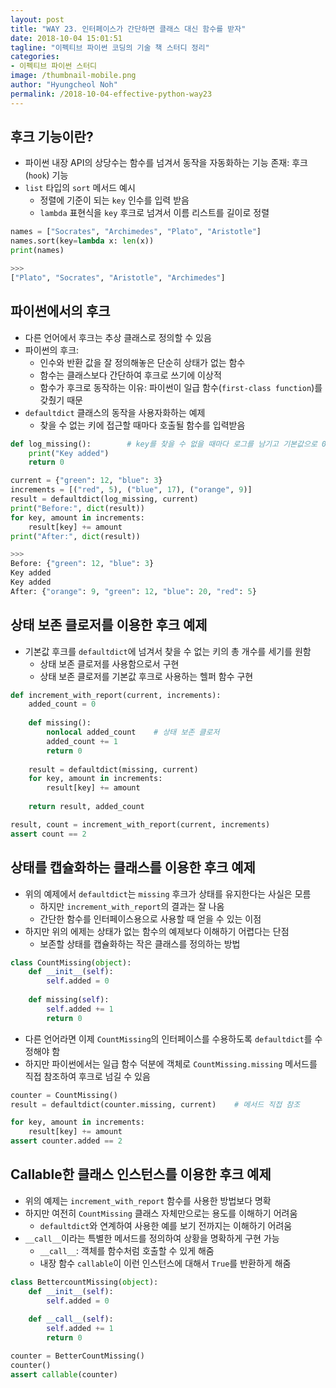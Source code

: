```yaml
---
layout: post
title: "WAY 23. 인터페이스가 간단하면 클래스 대신 함수를 받자"
date: 2018-10-04 15:01:51
tagline: "이펙티브 파이썬 코딩의 기술 책 스터디 정리"
categories:
- 이펙티브 파이썬 스터디
image: /thumbnail-mobile.png
author: "Hyungcheol Noh"
permalink: /2018-10-04-effective-python-way23
---
```


## 후크 기능이란?
- 파이썬 내장 API의 상당수는 함수를 넘겨서 동작을 자동화하는 기능 존재: 후크(`hook`) 기능
- `list` 타입의 `sort` 메서드 예시
  - 정렬에 기준이 되는 `key` 인수를 입력 받음
  - `lambda` 표현식을 `key` 후크로 넘겨서 이름 리스트를 길이로 정렬

```python
names = ["Socrates", "Archimedes", "Plato", "Aristotle"]
names.sort(key=lambda x: len(x))
print(names)

>>>
["Plato", "Socrates", "Aristotle", "Archimedes"]
```

## 파이썬에서의 후크
- 다른 언어에서 후크는 추상 클래스로 정의할 수 있음
- 파이썬의 후크:
  - 인수와 반환 값을 잘 정의해놓은 단순히 상태가 없는 함수
  - 함수는 클래스보다 간단하여 후크로 쓰기에 이상적
  - 함수가 후크로 동작하는 이유: 파이썬이 일급 함수(`first-class function`)를 갖췄기 때문
- `defaultdict` 클래스의 동작을 사용자화하는 예제
  - 찾을 수 없는 키에 접근할 때마다 호출될 함수를 입력받음

```python
def log_missing():        # key를 찾을 수 없을 때마다 로그를 남기고 기본값으로 0을 반환하는 후크를 정의
    print("Key added")
    return 0

current = {"green": 12, "blue": 3}
increments = [("red", 5), ("blue", 17), ("orange", 9)]
result = defaultdict(log_missing, current)
print("Before:", dict(result))
for key, amount in increments:
    result[key] += amount
print("After:", dict(result))

>>>
Before: {"green": 12, "blue": 3}
Key added
Key added
After: {"orange": 9, "green": 12, "blue": 20, "red": 5}
```

## 상태 보존 클로저를 이용한 후크 예제
- 기본값 후크를 `defaultdict`에 넘겨서 찾을 수 없는 키의 총 개수를 세기를 원함
  - 상태 보존 클로저를 사용함으로서 구현
  - 상태 보존 클로저를 기본값 후크로 사용하는 헬퍼 함수 구현

```python
def increment_with_report(current, increments):
    added_count = 0
    
    def missing():
        nonlocal added_count    # 상태 보존 클로저
        added_count += 1
        return 0
        
    result = defaultdict(missing, current)
    for key, amount in increments:
        result[key] += amount
    
    return result, added_count

result, count = increment_with_report(current, increments)
assert count == 2
```

## 상태를 캡슐화하는 클래스를 이용한 후크 예제
- 위의 예제에서 `defaultdict`는 `missing` 후크가 상태를 유지한다는 사실은 모름
  - 하지만 `increment_with_report`의 결과는 잘 나옴
  - 간단한 함수를 인터페이스용으로 사용할 때 얻을 수 있는 이점
- 하지만 위의 에제는 상태가 없는 함수의 예제보다 이해하기 어렵다는 단점
  - 보존할 상태를 캡슐화하는 작은 클래스를 정의하는 방법

```python
class CountMissing(object):
    def __init__(self):
        self.added = 0
    
    def missing(self):
        self.added += 1
        return 0
```

- 다른 언어라면 이제 `CountMissing`의 인터페이스를 수용하도록 `defaultdict`를 수정해야 함
- 하지만 파이썬에서는 일급 함수 덕분에 객체로 `CountMissing.missing` 메서드를 직접 참조하여 후크로 넘길 수 있음

```python
counter = CountMissing()
result = defaultdict(counter.missing, current)    # 메서드 직접 참조

for key, amount in increments:
    result[key] += amount
assert counter.added == 2
```

## Callable한 클래스 인스턴스를 이용한 후크 예제
- 위의 예제는 `increment_with_report` 함수를 사용한 방법보다 명확
- 하지만 여전히 `CountMissing` 클래스 자체만으로는 용도를 이해하기 어려움
  - `defaultdict`와 연계하여 사용한 예를 보기 전까지는 이해하기 어려움
- `__call__`이라는 특별한 메서드를 정의하여 상황을 명확하게 구현 가능
  - `__call__`: 객체를 함수처럼 호출할 수 있게 해줌
  - 내장 함수 `callable`이 이런 인스턴스에 대해서 `True`를 반환하게 해줌

```python
class BettercountMissing(object):
    def __init__(self):
        self.added = 0
        
    def __call__(self):
        self.added += 1
        return 0

counter = BetterCountMissing()
counter()
assert callable(counter)
```

